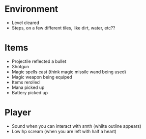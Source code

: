 # Environment

* Level cleared
* Steps, on a few different tiles, like dirt, water, etc??

# Items

* Projectile reflected a bullet
* Shotgun
* Magic spells cast (think magic missile wand being used)
* Magic weapon being equiped
* Items rerolled
* Mana picked up
* Battery picked up

# Player

* Sound when you can interact with smth (whilte outline appears)
* Low hp scream (when you are left with half a heart)
